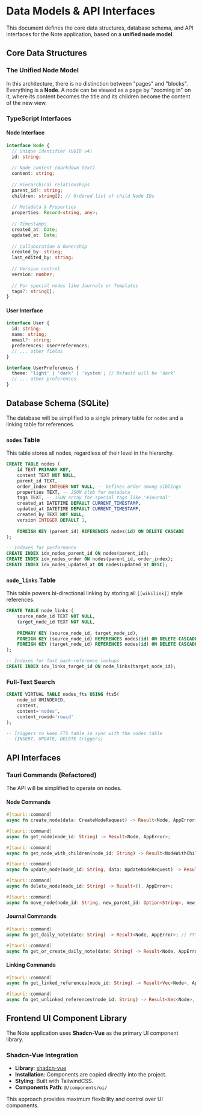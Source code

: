 # Data Models & API Interfaces

This document defines the core data structures, database schema, and API interfaces for the Note application, based on a **unified node model**.

## Core Data Structures

### The Unified Node Model
In this architecture, there is no distinction between "pages" and "blocks". Everything is a **Node**. A node can be viewed as a page by "zooming in" on it, where its content becomes the title and its children become the content of the new view.

### TypeScript Interfaces

#### Node Interface
```typescript
interface Node {
  // Unique identifier (UUID v4)
  id: string;
  
  // Node content (markdown text)
  content: string;
  
  // Hierarchical relationships
  parent_id?: string;
  children: string[]; // Ordered list of child Node IDs
  
  // Metadata & Properties
  properties: Record<string, any>;
  
  // Timestamps
  created_at: Date;
  updated_at: Date;
  
  // Collaboration & Ownership
  created_by: string;
  last_edited_by: string;
  
  // Version control
  version: number;
  
  // For special nodes like Journals or Templates
  tags?: string[];
}
```

#### User Interface
```typescript
interface User {
  id: string;
  name: string;
  email?: string;
  preferences: UserPreferences;
  // ... other fields
}

interface UserPreferences {
  theme: 'light' | 'dark' | 'system'; // Default will be 'dark'
  // ... other preferences
}
```

## Database Schema (SQLite)

The database will be simplified to a single primary table for `nodes` and a linking table for references.

### `nodes` Table
This table stores all nodes, regardless of their level in the hierarchy.
```sql
CREATE TABLE nodes (
    id TEXT PRIMARY KEY,
    content TEXT NOT NULL,
    parent_id TEXT,
    order_index INTEGER NOT NULL, -- Defines order among siblings
    properties TEXT, -- JSON blob for metadata
    tags TEXT, -- JSON array for special tags like '#Journal'
    created_at DATETIME DEFAULT CURRENT_TIMESTAMP,
    updated_at DATETIME DEFAULT CURRENT_TIMESTAMP,
    created_by TEXT NOT NULL,
    version INTEGER DEFAULT 1,
    
    FOREIGN KEY (parent_id) REFERENCES nodes(id) ON DELETE CASCADE
);

-- Indexes for performance
CREATE INDEX idx_nodes_parent_id ON nodes(parent_id);
CREATE INDEX idx_nodes_order ON nodes(parent_id, order_index);
CREATE INDEX idx_nodes_updated_at ON nodes(updated_at DESC);
```

### `node_links` Table
This table powers bi-directional linking by storing all `[[wikilink]]` style references.
```sql
CREATE TABLE node_links (
    source_node_id TEXT NOT NULL,
    target_node_id TEXT NOT NULL,
    
    PRIMARY KEY (source_node_id, target_node_id),
    FOREIGN KEY (source_node_id) REFERENCES nodes(id) ON DELETE CASCADE,
    FOREIGN KEY (target_node_id) REFERENCES nodes(id) ON DELETE CASCADE
);

-- Indexes for fast back-reference lookups
CREATE INDEX idx_links_target_id ON node_links(target_node_id);
```

### Full-Text Search
```sql
CREATE VIRTUAL TABLE nodes_fts USING fts5(
    node_id UNINDEXED,
    content,
    content='nodes',
    content_rowid='rowid'
);

-- Triggers to keep FTS table in sync with the nodes table
-- (INSERT, UPDATE, DELETE triggers)
```

## API Interfaces

### Tauri Commands (Refactored)

The API will be simplified to operate on nodes.

#### Node Commands
```rust
#[tauri::command]
async fn create_node(data: CreateNodeRequest) -> Result<Node, AppError>;

#[tauri::command] 
async fn get_node(node_id: String) -> Result<Node, AppError>;

#[tauri::command]
async fn get_node_with_children(node_id: String) -> Result<NodeWithChildren, AppError>;

#[tauri::command]
async fn update_node(node_id: String, data: UpdateNodeRequest) -> Result<Node, AppError>;

#[tauri::command]
async fn delete_node(node_id: String) -> Result<(), AppError>;

#[tauri::command]
async fn move_node(node_id: String, new_parent_id: Option<String>, new_order: i32) -> Result<(), AppError>;
```

#### Journal Commands
```rust
#[tauri::command]
async fn get_daily_note(date: String) -> Result<Node, AppError>; // YYYY-MM-DD format

#[tauri::command]
async fn get_or_create_daily_note(date: String) -> Result<Node, AppError>;
```

#### Linking Commands
```rust
#[tauri::command]
async fn get_linked_references(node_id: String) -> Result<Vec<Node>, AppError>;

#[tauri::command]
async fn get_unlinked_references(node_id: String) -> Result<Vec<Node>, AppError>;
```

## Frontend UI Component Library

The Note application uses **Shadcn-Vue** as the primary UI component library.

### Shadcn-Vue Integration
- **Library**: [shadcn-vue](https://www.shadcn-vue.com/)
- **Installation**: Components are copied directly into the project.
- **Styling**: Built with TailwindCSS.
- **Components Path**: `@/components/ui/`

This approach provides maximum flexibility and control over UI components. 